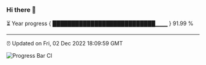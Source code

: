 ### Hi there 👋

⏳ Year progress { ███████████████████████████▁▁▁ } 91.99 %

---

⏰ Updated on Fri, 02 Dec 2022 18:09:59 GMT

![Progress Bar CI](https://github.com/Shyam-Makwana/GitHub-Actions-Demo/workflows/Progress%20Bar%20CI/badge.svg)
